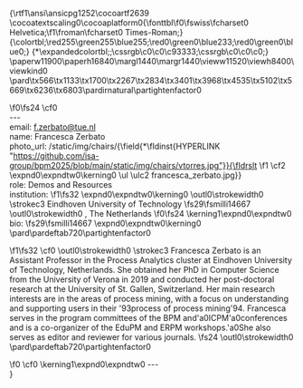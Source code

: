 {\rtf1\ansi\ansicpg1252\cocoartf2639
\cocoatextscaling0\cocoaplatform0{\fonttbl\f0\fswiss\fcharset0 Helvetica;\f1\froman\fcharset0 Times-Roman;}
{\colortbl;\red255\green255\blue255;\red0\green0\blue233;\red0\green0\blue0;}
{\*\expandedcolortbl;;\cssrgb\c0\c0\c93333;\cssrgb\c0\c0\c0;}
\paperw11900\paperh16840\margl1440\margr1440\vieww11520\viewh8400\viewkind0
\pard\tx566\tx1133\tx1700\tx2267\tx2834\tx3401\tx3968\tx4535\tx5102\tx5669\tx6236\tx6803\pardirnatural\partightenfactor0

\f0\fs24 \cf0 \
---\
email: f.zerbato@tue.nl\
name: Francesca Zerbato\
photo_url: /static/img/chairs/{\field{\*\fldinst{HYPERLINK "https://github.com/isa-group/bpm2025/blob/main/static/img/chairs/vtorres.jpg"}}{\fldrslt 
\f1 \cf2 \expnd0\expndtw0\kerning0
\ul \ulc2 francesca_zerbato.jpg}}\
role: Demos and Resources\
institution: 
\f1\fs32 \expnd0\expndtw0\kerning0
\outl0\strokewidth0 \strokec3 Eindhoven University of Technology
\fs29\fsmilli14667 \outl0\strokewidth0 , The Netherlands
\f0\fs24 \kerning1\expnd0\expndtw0 \
bio: 
\fs29\fsmilli14667 \expnd0\expndtw0\kerning0
\
\pard\pardeftab720\partightenfactor0

\f1\fs32 \cf0 \outl0\strokewidth0 \strokec3 Francesca Zerbato is an Assistant Professor in the Process Analytics cluster at Eindhoven University of Technology, Netherlands. She obtained her PhD in Computer Science from the University of Verona in 2019 and conducted her post-doctoral research at the University of St. Gallen, Switzerland. Her main research interests are in the areas of process mining, with a focus on understanding and supporting users in their \'93process of process mining\'94. Francesca serves in the program committees of the BPM and\'a0ICPM\'a0conferences and is a co-organizer of the EduPM and ERPM workshops.\'a0She also serves as editor and reviewer for various journals.
\fs24 \outl0\strokewidth0 \
\pard\pardeftab720\partightenfactor0

\f0 \cf0 \kerning1\expnd0\expndtw0 ---\
}